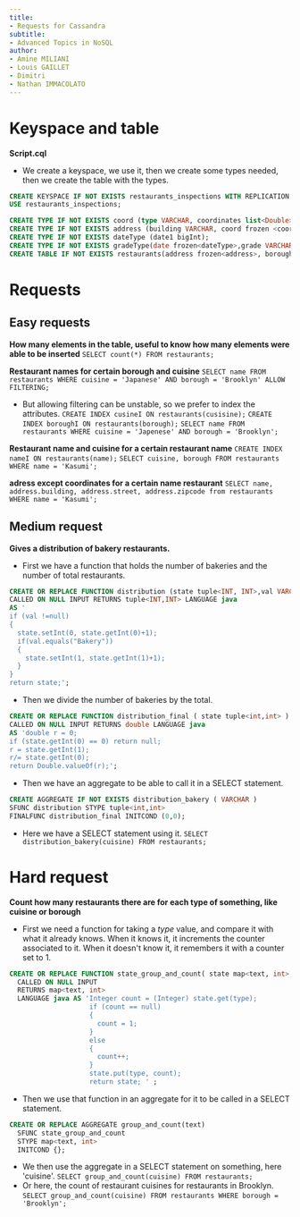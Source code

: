 ```yaml
---
title:
- Requests for Cassandra
subtitle:
- Advanced Topics in NoSQL
author:
- Amine MILIANI
- Louis GAILLET
- Dimitri
- Nathan IMMACOLATO
---
```


# Keyspace and table
**Script.cql**
- We create a keyspace, we use it, then we create some types needed, then we create the table with the types.
```SQL
CREATE KEYSPACE IF NOT EXISTS restaurants_inspections WITH REPLICATION = {'class' : 'SimpleStrategy', 'replication_factor' : 3};
USE restaurants_inspections;

CREATE TYPE IF NOT EXISTS coord (type VARCHAR, coordinates list<Double>);
CREATE TYPE IF NOT EXISTS address (building VARCHAR, coord frozen <coord>, street VARCHAR, zipcode VARCHAR);
CREATE TYPE IF NOT EXISTS dateType (date1 bigInt);
CREATE TYPE IF NOT EXISTS gradeType(date frozen<dateType>,grade VARCHAR, score INT);
CREATE TABLE IF NOT EXISTS restaurants(address frozen<address>, borough VARCHAR, cuisine VARCHAR, grades list<frozen<gradeType>>,name VARCHAR, restaurant_id VARCHAR, PRIMARY KEY (restaurant_id));
```

# Requests
## Easy requests
**How many elements in the table, useful to know how many elements were able to be inserted**
`SELECT count(*) FROM restaurants;`

**Restaurant names for certain borough and cuisine**
`SELECT name FROM restaurants WHERE cuisine = 'Japanese' AND borough = 'Brooklyn' ALLOW FILTERING;`
- But allowing filtering can be unstable, so we prefer to index the attributes.
`CREATE INDEX cusineI ON restaurants(cusisine);`
`CREATE INDEX boroughI ON restaurants(borough);`
`SELECT name FROM restaurants WHERE cuisine = 'Japenese' AND borough = 'Brooklyn';`

**Restaurant name and cuisine for a certain restaurant name**
`CREATE INDEX nameI ON restaurants(name);`
`SELECT cuisine, borough FROM restaurants WHERE name = 'Kasumi';`

**adress except coordinates for a certain name restaurant**
`SELECT name, address.building, address.street, address.zipcode from restaurants WHERE name = 'Kasumi';`

## Medium request
**Gives a distribution of bakery restaurants.**
- First we have a function that holds the number of bakeries and the number of total restaurants.
```SQL
CREATE OR REPLACE FUNCTION distribution (state tuple<INT, INT>,val VARCHAR )
CALLED ON NULL INPUT RETURNS tuple<INT,INT> LANGUAGE java
AS '
if (val !=null)
{
  state.setInt(0, state.getInt(0)+1);
  if(val.equals("Bakery"))
  {
    state.setInt(1, state.getInt(1)+1);
  }
}
return state;';
```
- Then we divide the number of bakeries by the total.
```SQL
CREATE OR REPLACE FUNCTION distribution_final ( state tuple<int,int> )
CALLED ON NULL INPUT RETURNS double LANGUAGE java
AS 'double r = 0;
if (state.getInt(0) == 0) return null;
r = state.getInt(1);
r/= state.getInt(0);
return Double.valueOf(r);';
```
- Then we have an aggregate to be able to call it in a SELECT statement.
```SQL
CREATE AGGREGATE IF NOT EXISTS distribution_bakery ( VARCHAR )
SFUNC distribution STYPE tuple<int,int>
FINALFUNC distribution_final INITCOND (0,0);
```
- Here we have a SELECT statement using it.
`SELECT distribution_bakery(cuisine) FROM restaurants;`

# Hard request
**Count how many restaurants there are for each type of something, like cuisine or borough**
- First we need a function for taking a *type* value, and compare it with what it already knows. When it knows it, it increments the counter associated to it. When it doesn't know it, it remembers it with a counter set to 1.
```SQL
CREATE OR REPLACE FUNCTION state_group_and_count( state map<text, int>, type text )
  CALLED ON NULL INPUT
  RETURNS map<text, int>
  LANGUAGE java AS 'Integer count = (Integer) state.get(type);
                    if (count == null)
                    {
                      count = 1;
                    }
                    else
                    {
                      count++;
                    }
                    state.put(type, count);
                    return state; ' ;
```
- Then we use that function in an aggregate for it to be called in a SELECT statement.
```SQL
CREATE OR REPLACE AGGREGATE group_and_count(text) 
  SFUNC state_group_and_count 
  STYPE map<text, int> 
  INITCOND {};
```
- We then use the aggregate in a SELECT statement on something, here 'cuisine'.
`SELECT group_and_count(cuisine) FROM restaurants;`
- Or here, the count of restaurant cuisines for restaurants in Brooklyn.
`SELECT group_and_count(cuisine) FROM restaurants WHERE borough = 'Brooklyn';`

